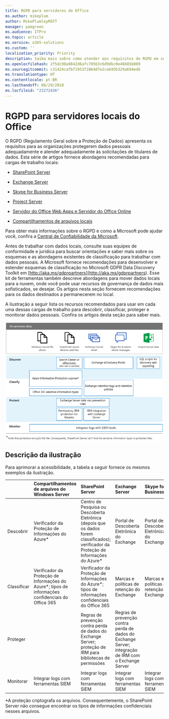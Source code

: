 ```yaml
---
title: RGPD para servidores do Office
ms.author: mikeplum
author: MikePlumleyMSFT
manager: pamgreen
ms.audience: ITPro
ms.topic: article
ms.service: o365-solutions
ms.custom: ''
localization_priority: Priority
description: Saiba mais sobre como atender aos requisitos de RGPD em servidores locais do Office.
ms.openlocfilehash: 2f5dc98a9842d6afc70563c6d9dbc0e46b85b089
ms.sourcegitcommit: c31424cafbf1953f2864d7e2ceb95b329a694edb
ms.translationtype: HT
ms.contentlocale: pt-BR
ms.lasthandoff: 08/29/2018
ms.locfileid: "23272436"
---
```

# <a name="gdpr-for-office-on-premises-servers"></a>RGPD para servidores locais do Office

O RGPD (Regulamento Geral sobre a Proteção de Dados) apresenta os requisitos para as organizações protegerem dados pessoais adequadamente e atender adequadamente às solicitações de titulares de dados. Esta série de artigos fornece abordagens recomendadas para cargas de trabalho locais:

-   [SharePoint Server](gdpr-for-sharepoint-server.md)

-   [Exchange Server](gdpr-for-exchange-server.md)

-   [Skype for Business Server](gdpr-for-skype-for-business-server.md)

-   [Project Server](gdpr-for-project-server.md)

-   [Servidor do Office Web Apps e Servidor do Office Online](gdpr-for-office-online-server.md)

-   [Compartilhamentos de arquivos locais](gdpr-for-on-premises-file-shares.md)

Para obter mais informações sobre o RGPD e como a Microsoft pode ajudar você, confira a [Central de Confiabilidade da Microsoft](https://www.microsoft.com/pt-BR/TrustCenter/Privacy/gdpr/default.aspx).

Antes de trabalhar com dados locais, consulte suas equipes de conformidade e jurídica para buscar orientações e saber mais sobre os esquemas e as abordagens existentes de classificação para trabalhar com dados pessoais. A Microsoft fornece recomendações para desenvolver e estender esquemas de classificação no Microsoft GDPR Data Discovery Toolkit em [http://aka.ms/gdprpartners](<http://aka.ms/gdprpartners>). Esse kit de ferramentas também descreve abordagens para mover dados locais para a nuvem, onde você pode usar recursos de governança de dados mais sofisticados, se desejar. Os artigos nesta seção fornecem recomendações para os dados destinados a permanecerem no local.

A ilustração a seguir lista os recursos recomendados para usar em cada uma dessas cargas de trabalho para descobrir, classificar, proteger e monitorar dados pessoais. Confira os artigos desta seção para saber mais.

![](media/gdpr-for-office-servers-image1.png)

## <a name="illustration-description"></a>Descrição da ilustração

Para aprimorar a acessibilidade, a tabela a seguir fornece os mesmos exemplos da ilustração.

|             |Compartilhamentos de arquivos do Windows Server|SharePoint Server|Exchange Server|Skype for Business|Project Server|
|:------------|:-------------------------|:----------------|:--------------|:-----------------|:-------------|
|Descobrir|Verificador da Proteção de Informações do Azure*|Centro de Pesquisa ou Descoberta Eletrônica (depois que os dados forem classificados); verificador da Proteção de Informações do Azure*|Portal de Descoberta Eletrônica do Exchange|Portal de Descoberta Eletrônica do Exchange|Scripts SQL para descobrir e exportar|
|Classificar|Verificador da Proteção de Informações do Azure*; tipos de informações confidenciais do Office 365|Verificador da Proteção de Informações do Azure*; tipos de informações confidenciais do Office 365|Marcas e políticas de retenção do Exchange|Marcas e políticas de retenção do Exchange||
|Proteger||Regras de prevenção contra perda de dados do Exchange Server; proteção de IRM para bibliotecas de permissões|Regras de prevenção contra perda de dados do Exchange Server; integração de IRM com o Exchange Server|||
|Monitorar|Integrar logs com ferramentas SIEM|Integrar logs com ferramentas SIEM|Integrar logs com ferramentas SIEM|Integrar logs com ferramentas SIEM|Integrar logs com ferramentas SIEM|

*A proteção criptografa os arquivos. Consequentemente, o SharePoint Server não consegue encontrar os tipos de informações confidenciais nesses arquivos.
